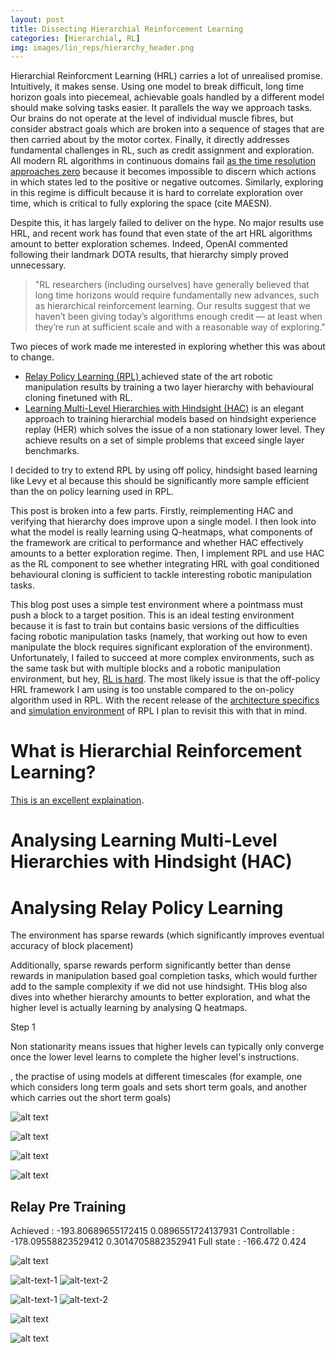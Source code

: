 ```yaml
---
layout: post
title: Dissecting Hierarchial Reinforcement Learning
categories: [Hierarchial, RL]
img: images/lin_reps/hierarchy_header.png
---
```


Hierarchial Reinforcment Learning (HRL) carries a lot of unrealised promise. Intuitively, it makes sense. Using one model to break difficult, long time horizon goals into piecemeal, achievable goals handled by a different model should make solving tasks easier. It parallels the way we approach tasks. Our brains do not operate at the level of individual muscle fibres, but consider abstract goals which are broken into a sequence of stages that are then carried about by the motor cortex. Finally, it directly addresses fundamental challenges in RL, such as credit assignment and exploration. All modern RL algorithms in continuous domains fail [as the time resolution approaches zero](https://openai.com/blog/ingredients-for-robotics-research/) because it becomes impossible to discern which actions in which states led to the positive or negative outcomes. Similarly, exploring in this regime is difficult because it is hard to correlate exploration over time, which is critical to fully exploring the space (cite MAESN).

Despite this, it has largely failed to deliver on the hype. No major results use HRL, and recent work has found that even state of the art HRL algorithms amount to better exploration schemes. Indeed, OpenAI commented following their landmark DOTA results, that hierarchy simply proved unnecessary. 
> "RL researchers (including ourselves) have generally believed that long time horizons would require fundamentally new advances, such as hierarchical reinforcement learning. Our results suggest that we haven’t been giving today’s algorithms enough credit — at least when they’re run at sufficient scale and with a reasonable way of exploring."

Two pieces of work made me interested in exploring whether this was about to change. 
- [Relay Policy Learning (RPL) ](https://relay-policy-learning.github.io/) achieved state of the art robotic manipulation results by training a two layer hierarchy with behavioural cloning finetuned with RL. 
- [Learning Multi-Level Hierarchies with Hindsight (HAC)](https://arxiv.org/pdf/1712.00948.pdf) is an elegant approach to training hierarchial models based on hindsight experience replay (HER) which solves the issue of a non stationary lower level. They achieve results on a set of simple problems that exceed single layer benchmarks. 

I decided to try to extend RPL by using off policy, hindsight based learning like Levy et al because this should be significantly more sample efficient than the on policy learning used in RPL. 

This post is broken into a few parts. Firstly, reimplementing HAC and verifying that hierarchy does improve upon a single model. I then look into what the model is really learning using Q-heatmaps, what components of the framework are critical to performance and whether HAC effectively amounts to a better exploration regime. Then, I implement RPL and use HAC as the RL component to see whether integrating HRL with goal conditioned behavioural cloning is sufficient to tackle interesting robotic manipulation tasks.

This blog post uses a simple test environment where a pointmass must push a block to a target position. This is an ideal testing environment because it is fast to train but contains basic versions of the difficulties facing robotic manipulation tasks (namely, that working out how to even manipulate the block requires significant exploration of the environment). Unfortunately, I failed to succeed at more complex environments, such as the same task but with multiple blocks and a robotic manipulation environment, but hey, [RL is hard](https://www.alexirpan.com/2018/02/14/rl-hard.html). The most likely issue is that the off-policy HRL framework I am using is too unstable compared to the on-policy algorithm used in RPL. With the recent release of the [architecture specifics](http://proceedings.mlr.press/v100/gupta20a/gupta20a.pdf) and [simulation environment](https://github.com/google-research/relay-policy-learning) of RPL I plan to revisit this with that in mind. 
 
# What is Hierarchial Reinforcement Learning? 

[This is an excellent explaination](https://thegradient.pub/the-promise-of-hierarchical-reinforcement-learning/). 

# Analysing Learning Multi-Level Hierarchies with Hindsight (HAC)



# Analysing Relay Policy Learning

The environment has sparse rewards (which significantly improves eventual accuracy of block placement)

Additionally, sparse rewards perform significantly better than dense rewards in manipulation based goal completion tasks, which would further add to the sample complexity if we did not use hindsight. THis blog also dives into whether hierarchy amounts to better exploration, and what the higher level is actually learning by analysing Q heatmaps.

Step 1

Non stationarity means issues that higher levels can typically only converge once the lower level learns to complete the higher level's instructions. 

, the practise of using models at different timescales (for example, one which considers long term goals and sets short term goals, and another which carries out the short term goals)

![alt text](https://sholtodouglas.github.io/images/hierarchial/hiervsnot.png "Hierarchy vs Single Layer")

![alt text](https://sholtodouglas.github.io/images/hierarchial/benefitsofexplorationhierarchially.png "Hierarchy vs Single Layer")


![alt text](https://sholtodouglas.github.io/images/hierarchial/goalsfaraway.png "Hierarchy vs Single Layer")

![alt text](https://sholtodouglas.github.io/images/hierarchial/sgtestingvsnot.png "Hierarchy vs Single Layer")

## Relay Pre Training

Achieved : -193.80689655172415 0.0896551724137931
Controllable : -178.09558823529412 0.3014705882352941
Full state : -166.472 0.424

![alt text](https://sholtodouglas.github.io/images/hierarchial/comparison.gif "Hierarchy vs Single Layer")

![alt-text-1](https://sholtodouglas.github.io/images/hierarchial/qviz1.gif "title-1") ![alt-text-2](https://sholtodouglas.github.io/images/hierarchial/qviz2.gif "title-2")

![alt-text-1](https://sholtodouglas.github.io/images/hierarchial/HACworks.gif "title-1") ![alt-text-2](https://sholtodouglas.github.io/images/hierarchial/HACworks2.gif "title-2")


![alt text](https://sholtodouglas.github.io/images/hierarchial/final_comparison.png "Hierarchy vs Single Layer")

![alt text](https://sholtodouglas.github.io/images/hierarchial/workingcomparison.gif "Hierarchy vs Single Layer")
